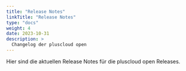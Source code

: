 ```yaml
---
title: "Release Notes"
linkTitle: "Release Notes"
type: "docs"
weight: 4
date: 2023-10-31
description: >
  Changelog der pluscloud open
---
```


Hier sind die aktuellen Release Notes für die pluscloud open Releases.
